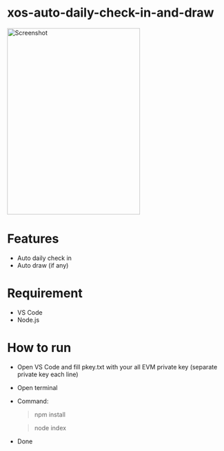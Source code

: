 # xos-auto-daily-check-in-and-draw

<img width="308" height="431" alt="Screenshot" src="https://github.com/user-attachments/assets/80d9bced-a4e8-426a-941d-3db51e72f48f" />

# Features
- Auto daily check in
- Auto draw (if any)

# Requirement
- VS Code
- Node.js

# How to run
- Open VS Code and fill pkey.txt with your all EVM private key (separate private key each line)
- Open terminal
- Command:
  > npm install

  > node index
- Done
